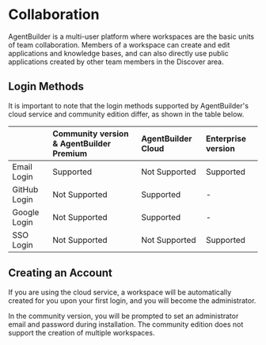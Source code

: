 # Collaboration

AgentBuilder is a multi-user platform where workspaces are the basic units of team collaboration. Members of a workspace can create and edit applications and knowledge bases, and can also directly use public applications created by other team members in the Discover area.

## Login Methods

It is important to note that the login methods supported by AgentBuilder's cloud service and community edition differ, as shown in the table below.

|  |**Community version & AgentBuilder Premium**|**AgentBuilder Cloud**|**Enterprise version**|
|:-|:-----------------------------------|:-------------|:---------------------|
|Email Login|Supported|Not Supported|Supported|
|GitHub Login|Not Supported|Supported|-|
|Google Login|Not Supported|Supported|-|
|SSO Login|Not Supported|Not Supported|Supported| 

## Creating an Account

If you are using the cloud service, a workspace will be automatically created for you upon your first login, and you will become the administrator.

In the community version, you will be prompted to set an administrator email and password during installation. The community edition does not support the creation of multiple workspaces. 

